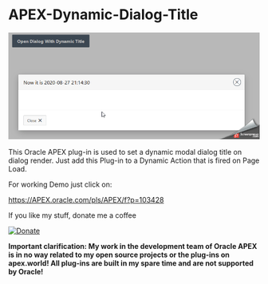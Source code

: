  # APEX-Dynamic-Dialog-Title

![Screenshot](https://github.com/RonnyWeiss/APEX-Dynamic-Dialog-Title/blob/master/screenshot.gif?raw=true)

This Oracle APEX plug-in is used to set a dynamic modal dialog title on dialog render. Just add this Plug-in to a Dynamic Action that is fired on Page Load.

For working Demo just click on:

https://APEX.oracle.com/pls/APEX/f?p=103428

If you like my stuff, donate me a coffee

[![Donate](https://img.shields.io/badge/Donate-PayPal-green.svg)](https://www.paypal.me/RonnyW1)

**Important clarification: My work in the development team of Oracle APEX is in no way related to my open source projects or the plug-ins on apex.world! All plug-ins are built in my spare time and are not supported by Oracle!**